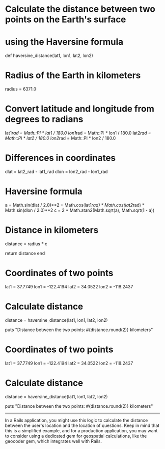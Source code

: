 # Calculate the distance between two points on the Earth's surface

# using the Haversine formula

def haversine_distance(lat1, lon1, lat2, lon2)

# Radius of the Earth in kilometers

radius = 6371.0

# Convert latitude and longitude from degrees to radians

lat1*rad = Math::PI * lat1 / 180.0
lon1*rad = Math::PI * lon1 / 180.0
lat2*rad = Math::PI * lat2 / 180.0
lon2*rad = Math::PI * lon2 / 180.0

# Differences in coordinates

dlat = lat2_rad - lat1_rad
dlon = lon2_rad - lon1_rad

# Haversine formula

a = Math.sin(dlat / 2.0)**2 + Math.cos(lat1*rad) * Math.cos(lat2*rad) * Math.sin(dlon / 2.0)**2
c = 2 \* Math.atan2(Math.sqrt(a), Math.sqrt(1 - a))

# Distance in kilometers

distance = radius \* c

return distance
end

# Coordinates of two points

lat1 = 37.7749
lon1 = -122.4194
lat2 = 34.0522
lon2 = -118.2437

# Calculate distance

distance = haversine_distance(lat1, lon1, lat2, lon2)

puts "Distance between the two points: #{distance.round(2)} kilometers"

# Coordinates of two points

lat1 = 37.7749
lon1 = -122.4194
lat2 = 34.0522
lon2 = -118.2437

# Calculate distance

distance = haversine_distance(lat1, lon1, lat2, lon2)

puts "Distance between the two points: #{distance.round(2)} kilometers"

---

In a Rails application, you might use this logic to calculate the distance between the user's location and the location of questions. Keep in mind that this is a simplified example, and for a production application, you may want to consider using a dedicated gem for geospatial calculations, like the geocoder gem, which integrates well with Rails.

